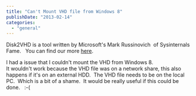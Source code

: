```yaml
---
title: "Can't Mount VHD file from Windows 8"
publishDate: "2013-02-14"
categories: 
  - "general"
---
```


Disk2VHD is a tool written by Microsoft's Mark Russinovich  of Sysinternals Fame.   You can find our more [here](http://technet.microsoft.com/en-gb/sysinternals/ee656415.aspx.).

I had a issue that I couldn't mount the VHD from Windows 8.   It wouldn't work because the VHD file was on a network share, this also happens if it's on an external HDD.  The VHD file needs to be on the local PC.  Which is a bit of a shame.  It would be really useful if this could be done.   :-(
